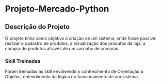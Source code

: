 # Projeto-Mercado-Python
## Descrição do Projeto
O projeto tinha como objetivo a criação de um sistema, onde fosse possível realizar o cadastro de produtos, a vizualização dos produtos da loja, a compra de produtos através de um carrinho de compras.
### Skill Treinadas
Foram treinadas as skill envolvendo o conhecimento de Orientação a Objetos, entendimento da lógica no funcionamento de um sistema 
